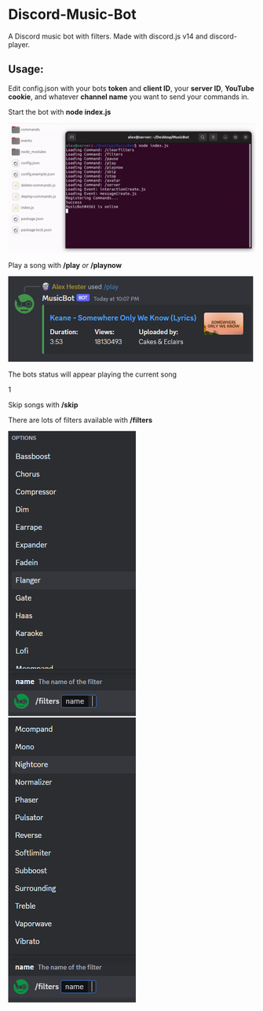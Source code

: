 # Discord-Music-Bot
A Discord music bot with filters. Made with discord.js v14 and discord-player.

## Usage:
Edit config.json with your bots **token** and **client ID**, your **server ID**, **YouTube cookie**, and whatever **channel name** you want to send your commands in.

Start the bot with **node index.js**

![](/images/node.png)

Play a song with **/play** *or* **/playnow**

![](/images/play.png)

The bots status will appear playing the current song

1[](/images/status.png)

Skip songs with **/skip**

There are lots of filters available with **/filters**

![](/images/filters1.png)
![](/images/filters2.png)
